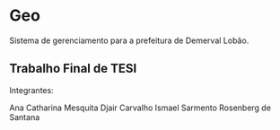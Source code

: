 # Geo

Sistema de gerenciamento para a prefeitura de Demerval Lobão.

## Trabalho Final de TESI

Integrantes:

Ana Catharina Mesquita
Djair Carvalho
Ismael Sarmento
Rosenberg de Santana
